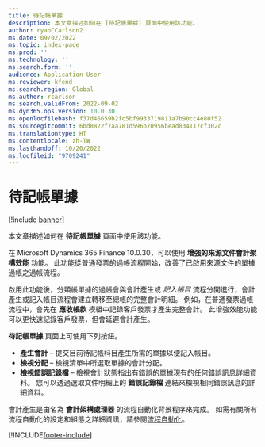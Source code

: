 ```yaml
---
title: 待記帳單據
description: 本文章描述如何在 [待記帳單據] 頁面中使用該功能。
author: ryanCCarlson2
ms.date: 09/02/2022
ms.topic: index-page
ms.prod: ''
ms.technology: ''
ms.search.form: ''
audience: Application User
ms.reviewer: kfend
ms.search.region: Global
ms.author: rcarlson
ms.search.validFrom: 2022-09-02
ms.dyn365.ops.version: 10.0.30
ms.openlocfilehash: f37d46659b2fc5bf9933719811a7b90cc4e80f52
ms.sourcegitcommit: 6bd8822f7aa781d596b70956bead834117cf302c
ms.translationtype: HT
ms.contentlocale: zh-TW
ms.lasthandoff: 10/20/2022
ms.locfileid: "9709241"
---
```

# <a name="documents-pending-accounting"></a>待記帳單據

[!include [banner](../includes/banner.md)]

本文章描述如何在 **待記帳單據** 頁面中使用該功能。

在 Microsoft Dynamics 365 Finance 10.0.30，可以使用 **增強的來源文件會計架構效能** 功能。 此功能從普通發票的過帳流程開始，改善了已啟用來源文件的單據過帳之過帳流程。

啟用此功能後，分類帳單據的過帳會與會計產生或 *記入帳目* 流程分開進行，會計產生或記入帳目流程會建立轉移至總帳的完整會計明細。 例如，在普通發票過帳流程中，會先在 **應收帳款** 模組中記錄客戶發票才產生完整會計。 此增強效能功能可以更快速記錄客戶發票，但會延遲會計產生。

**待記帳單據** 頁面上可使用下列按鈕。

- **產生會計** – 提交目前待記帳科目產生所需的單據以便記入帳目。
- **檢視分配** – 檢視清單中所選取單據的會計分配。
- **檢視錯誤記錄檔** – 檢視會計狀態指出有錯誤的單據現有的任何錯誤訊息詳細資料。 您可以透過選取文件明細上的 **錯誤記錄檔** 連結來檢視相同錯誤訊息的詳細資料。

會計產生是由名為 **會計架構處理器** 的流程自動化背景程序來完成。 如需有關所有流程自動化的設定和組態之詳細資訊，請參閱[流程自動化](../../fin-ops-core/dev-itpro/sysadmin/process-automation.md)。

[!INCLUDE[footer-include](../../includes/footer-banner.md)]
